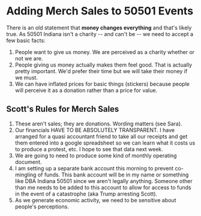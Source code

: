 # Adding Merch Sales to 50501 Events

There is an old statement that **money changes everything** and that's likely true.  As 50501 Indiana isn't a charity -- and can't be -- we need to accept a few basic facts:

1. People want to give us money.  We are perceived as a charity whether or not we are.
2. People giving us money actually makes them feel good.  That is actually pretty important.  We'd prefer their time but we will take their money if we must.
3. We can have inflated prices for basic things (stickers) because people will perceive it as a donation rather than a price for value.

## Scott's Rules for Merch Sales

1. These aren't sales; they are donations.  Wording matters (see Sara).
2. Our financials HAVE TO BE ABSOLUTELY TRANSPARENT.  I have arranged for a quasi accountant friend to take all our receipts and get them entered into a google spreadsheet so we can learn what it costs us to produce a protest, etc. I hope to see that data next week.
3. We are going to need to produce some kind of monthly operating document.
4. I am setting up a separate bank account this morning to prevent co-mingling of funds.  This bank account will be in my name or something like DBA Indiana 50501 since we aren't legally anything.  Someone other than me needs to be added to this account to allow for access to funds in the event of a catastrophe (aka Trump arresting Scott).
5. As we generate economic activity, we need to be sensitive about people's perceptions.
